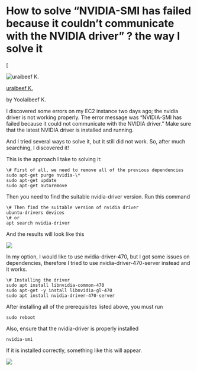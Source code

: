 How to solve “NVIDIA-SMI has failed because it couldn’t communicate with the NVIDIA driver” ? the way I solve it
================================================================================================================

[

![uraibeef K.](https://miro.medium.com/v2/resize:fill:88:88/1*1XtuJmEhQ9Tj0-z-NmGV9w.jpeg)



[uraibeef K.](/@uraibeef?source=post_page-----deaecb956a8c--------------------------------)


by Yoolaibeef K.

I discovered some errors on my EC2 instance two days ago; the nvidia driver is not working properly. The error message was “NVIDIA-SMI has failed because it could not communicate with the NVIDIA driver.” Make sure that the latest NVIDIA driver is installed and running.

And I tried several ways to solve it, but it still did not work. So, after much searching, I discovered it!

This is the approach I take to solving it:
```
\# First of all, we need to remove all of the previous dependencies  
sudo apt-get purge nvidia-\*  
sudo apt-get update  
sudo apt-get autoremove
```
Then you need to find the suitable nvidia-driver version. Run this command
```
\# Then find the suitable version of nvidia driver  
ubuntu-drivers devices  
\# or  
apt search nvidia-driver
```
And the results will look like this

![](https://miro.medium.com/v2/resize:fit:700/1*-YH8XRWaG6tjKn3PSkh2lA.png)

In my option, I would like to use nvidia-driver-470, but I got some issues on dependencies, therefore I tried to use nvidia-driver-470-server instead and it works.
```
\# Installing the driver  
sudo apt install libnvidia-common-470  
sudo apt-get -y install libnvidia-gl-470  
sudo apt install nvidia-driver-470-server
```
After installing all of the prerequisites listed above, you must run
```
sudo reboot
```
Also, ensure that the nvidia-driver is properly installed
```
nvidia-smi
```
If it is installed correctly, something like this will appear.

![](https://miro.medium.com/v2/resize:fit:700/1*DeVueBJwD5JiUYmngHiJvA.png)
